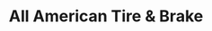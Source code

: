 ---
title: "All American Tire & Brake"
url: /victor/all-american-tire-and-brake/
shop: car repair
---